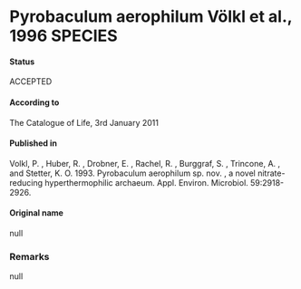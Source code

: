 Pyrobaculum aerophilum Völkl et al., 1996 SPECIES
=======

#### Status
ACCEPTED

#### According to
The Catalogue of Life, 3rd January 2011

#### Published in
Volkl, P. , Huber, R. , Drobner, E. , Rachel, R. , Burggraf, S. , Trincone, A. , and Stetter, K. O. 1993. Pyrobaculum aerophilum sp. nov. , a novel nitrate-reducing hyperthermophilic archaeum. Appl. Environ. Microbiol. 59:2918-2926.

#### Original name
null

### Remarks
null